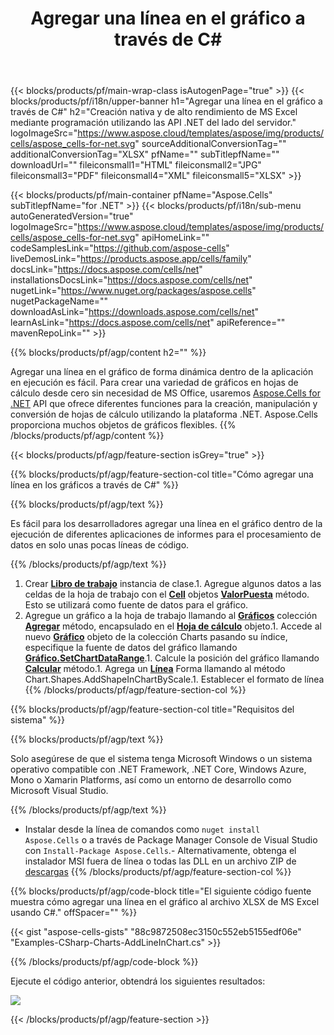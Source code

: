 ﻿---
title: Agregar una línea en el gráfico a través de C# 
url: /es/net/add-line-in-chart/ 
description: C# Código de muestra para agregar una línea en un gráfico a Excel usando .NET Biblioteca. Use este código para agregar una línea en el gráfico a MS Excel dentro de VB.NET, Asp.NET o cualquier aplicación basada en .NET.
---
{{< blocks/products/pf/main-wrap-class isAutogenPage="true" >}}
{{< blocks/products/pf/i18n/upper-banner h1="Agregar una línea en el gráfico a través de C#" h2="Creación nativa y de alto rendimiento de MS Excel mediante programación utilizando las API .NET del lado del servidor." logoImageSrc="https://www.aspose.cloud/templates/aspose/img/products/cells/aspose_cells-for-net.svg" sourceAdditionalConversionTag="" additionalConversionTag="XLSX" pfName="" subTitlepfName="" downloadUrl="" fileiconsmall1="HTML" fileiconsmall2="JPG" fileiconsmall3="PDF" fileiconsmall4="XML" fileiconsmall5="XLSX" >}}

{{< blocks/products/pf/main-container pfName="Aspose.Cells" subTitlepfName="for .NET" >}}
{{< blocks/products/pf/i18n/sub-menu autoGeneratedVersion="true" logoImageSrc="https://www.aspose.cloud/templates/aspose/img/products/cells/aspose_cells-for-net.svg" apiHomeLink="" codeSamplesLink="https://github.com/aspose-cells" liveDemosLink="https://products.aspose.app/cells/family" docsLink="https://docs.aspose.com/cells/net" installationsDocsLink="https://docs.aspose.com/cells/net" nugetLink="https://www.nuget.org/packages/aspose.cells" nugetPackageName="" downloadAsLink="https://downloads.aspose.com/cells/net" learnAsLink="https://docs.aspose.com/cells/net" apiReference="" mavenRepoLink="" >}}

{{% blocks/products/pf/agp/content h2="" %}}

Agregar una línea en el gráfico de forma dinámica dentro de la aplicación en ejecución es fácil. Para crear una variedad de gráficos en hojas de cálculo desde cero sin necesidad de MS Office, usaremos [Aspose.Cells for .NET](https://products.aspose.com/cells/net)  API que ofrece diferentes funciones para la creación, manipulación y conversión de hojas de cálculo utilizando la plataforma .NET. Aspose.Cells proporciona muchos objetos de gráficos flexibles.
{{% /blocks/products/pf/agp/content %}}

{{< blocks/products/pf/agp/feature-section isGrey="true" >}}

{{% blocks/products/pf/agp/feature-section-col title="Cómo agregar una línea en los gráficos a través de C#" %}}

{{% blocks/products/pf/agp/text %}}

 Es fácil para los desarrolladores agregar una línea en el gráfico dentro de la ejecución de diferentes aplicaciones de informes para el procesamiento de datos en solo unas pocas líneas de código.

{{% /blocks/products/pf/agp/text %}}

1. Crear [**Libro de trabajo**](https://apireference.aspose.com/cells/net/aspose.cells/workbook) instancia de clase.1. Agregue algunos datos a las celdas de la hoja de trabajo con el [**Cell**](https://apireference.aspose.com/cells/net/aspose.cells/cell) objetos [**ValorPuesta**](https://apireference.aspose.com/cells/net/aspose.cells/cell/methods/putvalue/index) método.   Esto se utilizará como fuente de datos para el gráfico.
1. Agregue un gráfico a la hoja de trabajo llamando al [**Gráficos**](https://apireference.aspose.com/cells/net/aspose.cells.charts/chartcollection) colección [**Agregar**](https://apireference.aspose.com/cells/net/aspose.cells.charts/chartcollection/methods/add) método, encapsulado en el [**Hoja de cálculo**](https://apireference.aspose.com/cells/net/aspose.cells/worksheet) objeto.1. Accede al nuevo [**Gráfico**](https://apireference.aspose.com/cells/net/aspose.cells.charts/chart) objeto de la colección Charts pasando su índice, especifique la fuente de datos del gráfico llamando [**Gráfico.SetChartDataRange**](https://https://apireference.aspose.com/cells/net/aspose.cells.charts/chart/methods/setchartdatarange).1. Calcule la posición del gráfico llamando [**Calcular**](https://https://apireference.aspose.com/cells/net/aspose.cells.charts/chart/methods/Calculate) método.1. Agrega un [**Línea**](https://apireference.aspose.com/cells/net/aspose.cells.drawing/shape/properties/msodrawingtype) Forma llamando al método Chart.Shapes.AddShapeInChartByScale.1. Establecer el formato de línea
{{% /blocks/products/pf/agp/feature-section-col %}}

{{% blocks/products/pf/agp/feature-section-col title="Requisitos del sistema" %}}

{{% blocks/products/pf/agp/text %}}

 Solo asegúrese de que el sistema tenga Microsoft Windows o un sistema operativo compatible con .NET Framework, .NET Core, Windows Azure, Mono o Xamarin Platforms, así como un entorno de desarrollo como Microsoft Visual Studio. 

{{% /blocks/products/pf/agp/text %}}

- Instalar desde la línea de comandos como <code>nuget install Aspose.Cells</code> o a través de Package Manager Console de Visual Studio con <code>Install-Package Aspose.Cells</code>.- Alternativamente, obtenga el instalador MSI fuera de línea o todas las DLL en un archivo ZIP de <a href="https://downloads.aspose.com/cells/net">descargas</a>
{{% /blocks/products/pf/agp/feature-section-col %}}

{{% blocks/products/pf/agp/code-block title="El siguiente código fuente muestra cómo agregar una línea en el gráfico al archivo XLSX de MS Excel usando C#." offSpacer="" %}}

{{< gist "aspose-cells-gists" "88c9872508ec3150c552eb5155edf06e" "Examples-CSharp-Charts-AddLineInChart.cs" >}}

{{% /blocks/products/pf/agp/code-block %}}

Ejecute el código anterior, obtendrá los siguientes resultados:

![](line-in-chart.png)

{{< /blocks/products/pf/agp/feature-section >}}


<!-- aboutfile Starts -->
